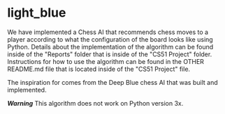 # light_blue
We have implemented a Chess AI that recommends chess moves to a player according to what the configuration of the board looks like using Python. Details about the implementation of the algorithm can be found inside of the "Reports" folder that is inside of the "CS51 Project" folder. Instructions for how to use the algorithm can be found in the OTHER README.md file that is located inside of the "CS51 Project" file. 

The inspiration for comes from the Deep Blue chess AI that was built and implemented.

***Warning*** 
This algorithm does not work on Python version 3x.  


